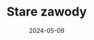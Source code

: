 ---
layout: layouts/non-en-hero-episode.njk
header: Ostatni odcinek
date: "2024-05-09"
tv: "TVP 3"
cta: Zagraj
logo: logo_DVOJKA_biele.svg
tags: plhero
title: Stare zawody
datum: 9. 5. 2024
foto1024: zawody_1024x768.jpg
foto1440: zawody_1440x825.jpg
alt: Patchwork
link: https://rzeszow.tvp.pl/77442043/stare-zawody
---